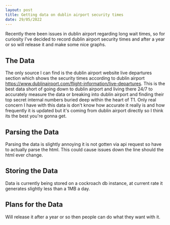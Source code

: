 ```yaml
---
layout: post
title: Getting data on dublin airport security times
date: 29/05/2022
---
```


Recently there been issues in dublin airport regarding long wait times, so for curiosity I've decided to
record dublin airport security times and after a year or so will release it and make some nice graphs.

## The Data

The only source I can find is the dublin airport website live departures section
which shows the security times according to dublin airport <https://www.dublinairport.com/flight-information/live-departures>.
This is the best data short of going down to dublin airport and living there 24/7 to accurately measure the data or breaking into
dublin airport and finding their top secret internal numbers buried deep within the heart of T1.
Only real concern I have with this data is don't know how accurate it really is and how frequently it is updated but it's coming from dublin airport directly
so I think its the best you're gonna get.

## Parsing the Data

Parsing the data is slightly annoying it is not gotten via api request so have to actually parse the html.
This could cause issues down the line should the html ever change.

## Storing the Data

Data is currently being stored on a cockroach db instance, at current rate it generates slightly less than a 1MB a day.

## Plans for the Data

Will release it after a year or so then people can do what they want with it.
